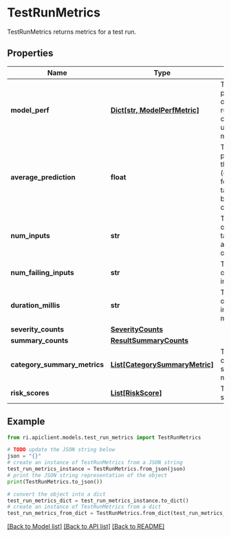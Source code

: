 # TestRunMetrics

TestRunMetrics returns metrics for a test run.

## Properties

Name | Type | Description | Notes
------------ | ------------- | ------------- | -------------
**model_perf** | [**Dict[str, ModelPerfMetric]**](ModelPerfMetric.md) | The model performance over the test run as computed using various metrics. | [optional] 
**average_prediction** | **float** | The average prediction for the test run (only defined for a subset of tasks such as binary classification). | [optional] 
**num_inputs** | **str** | The number of inputs. For tabular data, an input is one row. | [optional] 
**num_failing_inputs** | **str** | The number of failing inputs. | [optional] 
**duration_millis** | **str** | The duration of the test run in milliseconds. | [optional] 
**severity_counts** | [**SeverityCounts**](SeverityCounts.md) |  | [optional] 
**summary_counts** | [**ResultSummaryCounts**](ResultSummaryCounts.md) |  | [optional] 
**category_summary_metrics** | [**List[CategorySummaryMetric]**](CategorySummaryMetric.md) | The list of category summary metrics. | [optional] 
**risk_scores** | [**List[RiskScore]**](RiskScore.md) | The list of risk scores. | [optional] 

## Example

```python
from ri.apiclient.models.test_run_metrics import TestRunMetrics

# TODO update the JSON string below
json = "{}"
# create an instance of TestRunMetrics from a JSON string
test_run_metrics_instance = TestRunMetrics.from_json(json)
# print the JSON string representation of the object
print(TestRunMetrics.to_json())

# convert the object into a dict
test_run_metrics_dict = test_run_metrics_instance.to_dict()
# create an instance of TestRunMetrics from a dict
test_run_metrics_from_dict = TestRunMetrics.from_dict(test_run_metrics_dict)
```
[[Back to Model list]](../README.md#documentation-for-models) [[Back to API list]](../README.md#documentation-for-api-endpoints) [[Back to README]](../README.md)

